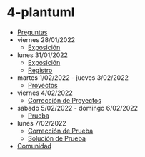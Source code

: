 # 4-plantuml

- [Preguntas](https://escuela.it/cursos/curso-recurrencia-desarrollo-software/clase/patron)
- viernes 28/01/2022
  - [Exposición](https://escuela.it/cursos/curso-recurrencia-desarrollo-software/clase/patron)
- lunes 31/01/2022
  - [Exposición](https://escuela.it/cursos/curso-recurrencia-desarrollo-software/clase/patron)
  - [Registro](https://forms.gle/pA2QvsW32P4KtTD77)
- martes 1/02/2022 - jueves 3/02/2022
  - [Proyectos](https://escuela.it/)
- viernes 4/02/2022
  - [Corrección de Proyectos](https://escuela.it/cursos/curso-recurrencia-desarrollo-software/clase/patron)
- sabado 5/02/2022 - domingo 6/02/2022
  - [Prueba](https://forms.gle/hB9UJoN2PYiexctH8)
- lunes 7/02/2022
  - [Corrección de Prueba](https://escuela.it/cursos/curso-recurrencia-desarrollo-software/clase/patron)
  - [Solución de Prueba](https://docs.google.com/spreadsheets/d/1Uwtqa5VdD5wK2X7eLgkS6_th16aPnsW8pa5Ft2TyLPo/edit#gid=0)
- [Comunidad](https://escuela.it/)


